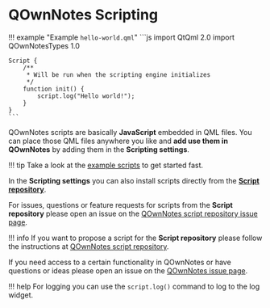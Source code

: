 # QOwnNotes Scripting

!!! example "Example `hello-world.qml`"
    ```js
    import QtQml 2.0
    import QOwnNotesTypes 1.0

    Script {
        /**
         * Will be run when the scripting engine initializes
         */
        function init() {
            script.log("Hello world!");
        }
    }
    ```

QOwnNotes scripts are basically **JavaScript** embedded in QML files.
You can place those QML files anywhere you like and **add use them in QOwnNotes**
by adding them in the **Scripting settings**.

!!! tip
    Take a look at the [example scripts](https://github.com/pbek/QOwnNotes/blob/develop/doc/scripting)
    to get started fast.

In the **Scripting settings** you can also install scripts directly from the [**Script repository**](https://github.com/qownnotes/scripts).

For issues, questions or feature requests for scripts from the **Script repository** please open
an issue on the [QOwnNotes script repository issue page](https://github.com/qownnotes/scripts/issues).

!!! info
    If you want to propose a script for the **Script repository** please follow the
    instructions at [QOwnNotes script repository](https://github.com/qownnotes/scripts).

If you need access to a certain functionality in QOwnNotes or have
questions or ideas please open an issue on the [QOwnNotes issue page](https://github.com/pbek/QOwnNotes/issues).

!!! help
    For logging you can use the `script.log()` command to log to the log widget.
